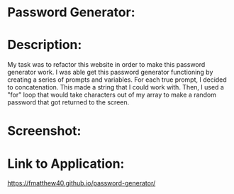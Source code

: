 # Password Generator:

# Description:
My task was to refactor this website in order to make this password generator work. I was able get this password generator functioning by creating a series of prompts and variables.  For each true prompt, I decided to concatenation.  This made a string that I could work with.  Then, I used a "for" loop that would take characters out of my array to make a random password that got returned to the screen.

# Screenshot:


# Link to Application:
https://fmatthew40.github.io/password-generator/




